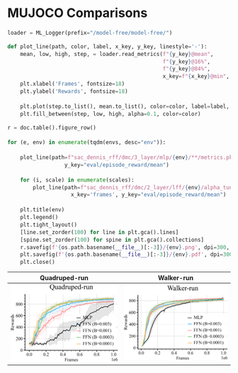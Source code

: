# MUJOCO Comparisons
```python
loader = ML_Logger(prefix="/model-free/model-free/")
```
```python
def plot_line(path, color, label, x_key, y_key, linestyle='-'):
    mean, low, high, step, = loader.read_metrics(f"{y_key}@mean",
                                                 f"{y_key}@16%",
                                                 f"{y_key}@84%",
                                                 x_key=f"{x_key}@min", path=path, dropna=True)
    plt.xlabel('Frames', fontsize=18)
    plt.ylabel('Rewards', fontsize=18)

    plt.plot(step.to_list(), mean.to_list(), color=color, label=label, linestyle=linestyle)
    plt.fill_between(step, low, high, alpha=0.1, color=color)
```
```python
r = doc.table().figure_row()

for (e, env) in enumerate(tqdm(envs, desc="env")):

    plot_line(path=f"sac_dennis_rff/dmc/3_layer/mlp/{env}/**/metrics.pkl", color='black', label='MLP', x_key='frames',
                  y_key="eval/episode_reward/mean")

    for (i, scale) in enumerate(scales):
        plot_line(path=f"sac_dennis_rff/dmc/2_layer/lff/{env}/alpha_tune/scale-{scale}/**/metrics.pkl", color=colors[i], label=f'FFN (B={scale})',
                    x_key='frames', y_key="eval/episode_reward/mean")

    plt.title(env)
    plt.legend()
    plt.tight_layout()
    [line.set_zorder(100) for line in plt.gca().lines]
    [spine.set_zorder(100) for spine in plt.gca().collections]
    r.savefig(f'{os.path.basename(__file__)[:-3]}/{env}.png', dpi=300, zoom=0.3, title=env)
    plt.savefig(f'{os.path.basename(__file__)[:-3]}/{env}.pdf', dpi=300, zoom=0.3)
    plt.close()
```

| **Quadruped-run** | **Walker-run** |
|:-----------------:|:--------------:|
| <img style="align-self:center; zoom:0.3;" src="scale_sensitivity/Quadruped-run.png" image="None" styles="{'margin': '0.5em'}" width="None" height="None" dpi="300"/> | <img style="align-self:center; zoom:0.3;" src="scale_sensitivity/Walker-run.png" image="None" styles="{'margin': '0.5em'}" width="None" height="None" dpi="300"/> |
